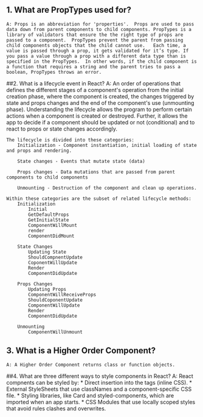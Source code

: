 ## 1.  What are PropTypes used for?
    A: Props is an abbreviation for 'properties'.  Props are used to pass data down from parent components to child components. PropTypes is a library of validators that ensure the the right type of props are passed to a component.  PropTypes prevent the parent from passing child components objects that the child cannot use.   Each time, a value is passed through a prop, it gets validated for it’s type. If you pass a value through a prop with a different data type than is specified in the PropTypes.  In other words, if the child component is a function that requires a string and the parent tries to pass a boolean, PropTypes throws an error.  

##2.  What is a lifecycle event in React?
    A:     An order of operations that defines the different stages of a component's operation from the initial creation phase, where the component is created, the changes triggered by state and props changes and the end of the component's use (unmounting phase).  Understanding the lifecycle allows the program to perform certain actions when a component is created or destroyed. Further, it allows the app to decide if a component should be updated or not (conditional) and to react to props or state changes accordingly.

    The lifecycle is divided into these categories:
        Initialization - Component instantiation, initial loading of state and props and rendering.

        State changes - Events that mutate state (data)

        Props changes - Data mutations that are passed from parent components to child components

        Unmounting - Destruction of the component and clean up operations.

    Within these categories are the subset of related lifecycle methods:
        Initialization
            Initial
            GetDefaultProps
            GetInitialState
            ComponentWillMount
            render
            ComponentDidMount

        State Changes
            Updating State
            ShouldCompnentUpdate
            CoponentWillUpdate
            Render
            ComponentDidUpdate

        Props Changes
            Updating Props
            ComponentWillReceiveProps
            ShouldCoponentUpdate
            ComponentWillUpdate
            Render
            ComponentDidUpdate

        Unmounting
            ComponentWillUnmount

## 3.  What is a Higher Order Component?
    A: A Higher Order Component returns class or function objects.

##4.  What are three different ways to style components in React?
    A: React compnents can be styled by:
        * Direct insertion into the tags (inline CSS).
        * External StyleSheets that use classNames and a component-specific CSS file.
        * Styling libraries, like Card and styled-components, which are imported when an app starts.
        * CSS Modules that use locally scoped styles that avoid rules clashes and overwrites.


    


